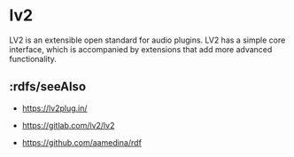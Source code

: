 # lv2
LV2 is an extensible open standard for audio plugins. LV2 has a simple
core interface, which is accompanied by extensions that add more
advanced functionality.

## :rdfs/seeAlso
* https://lv2plug.in/

* https://gitlab.com/lv2/lv2

* https://github.com/aamedina/rdf
